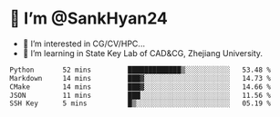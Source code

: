 # 👋 I’m @SankHyan24

- 👀 I’m interested in CG/CV/HPC...
- 🌱 I’m learning in State Key Lab of CAD&CG, Zhejiang University.

<!---
SankHyan24/SankHyan24 is a ✨ special ✨ repository because its `README.md` (this file) appears on your GitHub profile.
You can click the Preview link to take a look at your changes.
--->
<!--START_SECTION:waka-->

```txt
Python       52 mins         █████████████▒░░░░░░░░░░░   53.48 %
Markdown     14 mins         ███▓░░░░░░░░░░░░░░░░░░░░░   14.73 %
CMake        14 mins         ███▓░░░░░░░░░░░░░░░░░░░░░   14.66 %
JSON         11 mins         ███░░░░░░░░░░░░░░░░░░░░░░   11.56 %
SSH Key      5 mins          █▒░░░░░░░░░░░░░░░░░░░░░░░   05.19 %
```

<!--END_SECTION:waka-->
